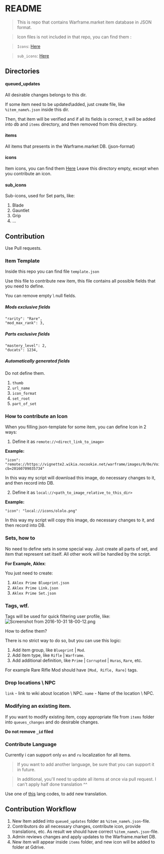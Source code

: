 # README #

> This is repo that contains Warframe.market item database in JSON format.

> Icon files is not included in that repo, you can find them :

> `Icons`: [Here](https://drive.google.com/open?id=0B0DCzCsWH1SrLU11WnI5SzhRZGM)

> `sub_icons`: [Here](https://drive.google.com/open?id=0B0DCzCsWH1SrbzlneXVrWmxTdms)

## Directories ##

#### queued_updates

All desirable changes belongs to this dir.

If some item need to be updated\added, just create file, like `%item_name%.json` inside this dir.

Then, that item will be verified and if all its fields is correct, it will be added into db and `items` directory, and then removed from this directory.

#### items

All items that presents in the Warframe.market DB. (json-format)

#### icons

Item icons, you can find them [Here](https://drive.google.com/drive/u/0/folders/0B0DCzCsWH1SrZ3hhcG1kVmg1RjA)
Leave this directory empty, except when you contribute an icon.

#### sub_icons

Sub-icons, used for Set parts, like:
1. Blade
2. Gauntlet
3. Grip
4. ...

## Contribution

Use Pull requests.

### Item Template

Inside this repo you can find file `template.json`

Use this file to contribute new item, this file contains all possible fields that you need to define.

You can remove empty \ null fields.

##### Mods exclusive fields
```
"rarity": "Rare",
"mod_max_rank": 3,
```

##### Parts exclusive fields
```
"mastery_level": 2,
"ducats": 1234,
```

##### Automatically generated fields

Do not define them.

1. `thumb`
2. `url_name`
3. `icon_format`
4. `set_root`
5. `part_of_set`

### How to contribute an Icon

When you filling json-template for some item, you can define Icon in 2 ways:

1. Define it as `remote://<direct_link_to_image>`

**Example:**
```
"icon": "remote://https://vignette2.wikia.nocookie.net/warframe/images/0/0e/VoidProjectionsGoldD.png/revision/latest?cb=20160709035734"
```
In this way my script will download this image, do necessary changes to it, and then record into DB.

2. Define it as `local://<path_to_image_relative_to_this_dir>`

**Example:**
```
"icon": "local://icons/ololo.png"
```
In this way my script will copy this image, do necessary changes to it, and then record into DB.

### Sets, how to

No need to define sets in some special way.
Just create all parts of set, and item that represent set itself.
All other work will be handled by the script.

**For Example, Aklex**:

You just need to create:

1. `Aklex Prime Blueprint.json`
2. `Aklex Prime Link.json`
3. `Aklex Prime Set.json`

### Tags, wtf.

Tags will be used for quick filtering user profile, like:
![Screenshot from 2016-10-31 18-00-12.png](https://bitbucket.org/repo/8EAodE/images/349767049-Screenshot%20from%202016-10-31%2018-00-12.png)

How to define them? 

There is no strict way to do so, but you can use this logic:

1. Add item group, like `Blueprint` | `Mod`.
2. Add item type, like `Rifle` | `Warframe`.
3. Add additional definition, like `Prime` | `Corrupted` | `Huras`, `Rare`, etc.

For example Rare Rifle Mod should have `[Mod, Rifle, Rare]` tags.

### Drop locations \ NPC

`link` - link to wiki about location \ NPC. 
`name` - Name of the location \ NPC. 

### Modifying an existing item.

If you want to modify existing item, copy appropriate file from `items` folder into `queues_changes` and do desirable changes.

**Do not remove `_id` filed**


### Contribute Language

Currently i can support only `en` and `ru` localization for all items.

> If you want to add another language, be sure that you can support it in future.

> In additional, you'll need to update all items at once via pull request.
I can't apply half done translation ^^

Use one of [this](https://www.w3schools.com/tags/ref_language_codes.asp) lang codes, to add new translation. 


## Contribution Workflow

1. New Item added into `queued_updates` folder as `%item_name%.json`-file.
2. Contributors do all necessary changes, contribute icon, provide translations, etc.
As result we should have correct `%item_name%.json`-file.
3. Admin reviews changes and apply updates to the Warframe.market DB.
4. New item will appear inside `items` folder, and new icon will be added to folder at Gdrive.